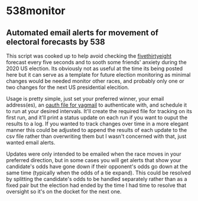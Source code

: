 # 538monitor
## Automated email alerts for movement of electoral forecasts by 538

This script was cooked up to help avoid checking the [fivethirtyeight](https://fivethirtyeight.com/) forecast every five seconds and to sooth some friends' anxiety during the 2020 US election.  Its obviously not as useful at the time its being posted here but it can serve as a template for future election monitoring as minimal changes would be needed monitor other races, and probably only one or two changes for the next US presidential elecition.

Usage is pretty simple, just set your preferred winner, your email address(es), an [oauth file for yagmail](https://yagmail.readthedocs.io/en/latest/setup.html#using-oauth2) to authenticate with, and schedule it to run at your desired intervals.  It'll create the required file for tracking on its first run, and it'll print a status update on each run if you want to ouput the results to a log.  If you wanted to track changes over time in a more elegant manner this could be adjusted to append the results of each update to the csv file rather than overwriting them but I wasn't concerned with that, just wanted email alerts.  

Updates were only intended to be emailed when the race moves in your preferred direction, but in some cases you will get alerts that show your candidate's odds have gone down if their opponent's odds go down at the same time (typically when the odds of a tie expand).  This could be resolved by splitting the candidate's odds to be handled separately rather than as a fixed pair but the election had ended by the time I had time to resolve that oversight so it's on the docket for the next one.

